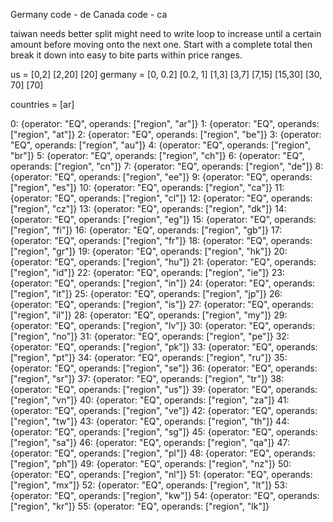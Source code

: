 

Germany code - de
Canada code - ca

taiwan needs better split might need to write loop to increase until a certain amount before moving onto the next one. Start with a complete total then break it down into easy to bite parts within price ranges.


us = [0,2] [2,20] [20]
germany = [0, 0.2] [0.2, 1] [1,3] [3,7] [7,15] [15,30] [30, 70] [70]


countries = [ar]


0: {operator: "EQ", operands: ["region", "ar"]}
1: {operator: "EQ", operands: ["region", "at"]}
2: {operator: "EQ", operands: ["region", "be"]}
3: {operator: "EQ", operands: ["region", "au"]}
4: {operator: "EQ", operands: ["region", "br"]}
5: {operator: "EQ", operands: ["region", "ch"]}
6: {operator: "EQ", operands: ["region", "cn"]}
7: {operator: "EQ", operands: ["region", "de"]}
8: {operator: "EQ", operands: ["region", "ee"]}
9: {operator: "EQ", operands: ["region", "es"]}
10: {operator: "EQ", operands: ["region", "ca"]}
11: {operator: "EQ", operands: ["region", "cl"]}
12: {operator: "EQ", operands: ["region", "cz"]}
13: {operator: "EQ", operands: ["region", "dk"]}
14: {operator: "EQ", operands: ["region", "eg"]}
15: {operator: "EQ", operands: ["region", "fi"]}
16: {operator: "EQ", operands: ["region", "gb"]}
17: {operator: "EQ", operands: ["region", "fr"]}
18: {operator: "EQ", operands: ["region", "gr"]}
19: {operator: "EQ", operands: ["region", "hk"]}
20: {operator: "EQ", operands: ["region", "hu"]}
21: {operator: "EQ", operands: ["region", "id"]}
22: {operator: "EQ", operands: ["region", "ie"]}
23: {operator: "EQ", operands: ["region", "in"]}
24: {operator: "EQ", operands: ["region", "it"]}
25: {operator: "EQ", operands: ["region", "jp"]}
26: {operator: "EQ", operands: ["region", "is"]}
27: {operator: "EQ", operands: ["region", "il"]}
28: {operator: "EQ", operands: ["region", "my"]}
29: {operator: "EQ", operands: ["region", "lv"]}
30: {operator: "EQ", operands: ["region", "no"]}
31: {operator: "EQ", operands: ["region", "pe"]}
32: {operator: "EQ", operands: ["region", "pk"]}
33: {operator: "EQ", operands: ["region", "pt"]}
34: {operator: "EQ", operands: ["region", "ru"]}
35: {operator: "EQ", operands: ["region", "se"]}
36: {operator: "EQ", operands: ["region", "sr"]}
37: {operator: "EQ", operands: ["region", "tr"]}
38: {operator: "EQ", operands: ["region", "us"]}
39: {operator: "EQ", operands: ["region", "vn"]}
40: {operator: "EQ", operands: ["region", "za"]}
41: {operator: "EQ", operands: ["region", "ve"]}
42: {operator: "EQ", operands: ["region", "tw"]}
43: {operator: "EQ", operands: ["region", "th"]}
44: {operator: "EQ", operands: ["region", "sg"]}
45: {operator: "EQ", operands: ["region", "sa"]}
46: {operator: "EQ", operands: ["region", "qa"]}
47: {operator: "EQ", operands: ["region", "pl"]}
48: {operator: "EQ", operands: ["region", "ph"]}
49: {operator: "EQ", operands: ["region", "nz"]}
50: {operator: "EQ", operands: ["region", "nl"]}
51: {operator: "EQ", operands: ["region", "mx"]}
52: {operator: "EQ", operands: ["region", "lt"]}
53: {operator: "EQ", operands: ["region", "kw"]}
54: {operator: "EQ", operands: ["region", "kr"]}
55: {operator: "EQ", operands: ["region", "lk"]}
